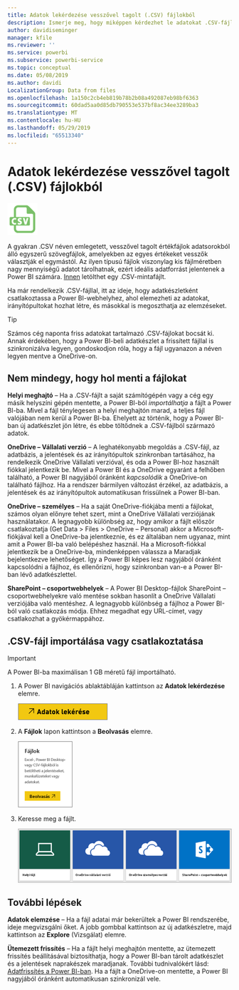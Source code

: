 ```yaml
---
title: Adatok lekérdezése vesszővel tagolt (.CSV) fájlokból
description: Ismerje meg, hogy miképpen kérdezhet le adatokat .CSV-fájlokból a Power BI-ban
author: davidiseminger
manager: kfile
ms.reviewer: ''
ms.service: powerbi
ms.subservice: powerbi-service
ms.topic: conceptual
ms.date: 05/08/2019
ms.author: davidi
LocalizationGroup: Data from files
ms.openlocfilehash: 1a150c2cb4eb819b78b2b08a492087eb98bf6363
ms.sourcegitcommit: 60dad5aa0d85db790553e537bf8ac34ee3289ba3
ms.translationtype: MT
ms.contentlocale: hu-HU
ms.lasthandoff: 05/29/2019
ms.locfileid: "65513340"
---
```

# <a name="get-data-from-comma-separated-value-csv-files"></a>Adatok lekérdezése vesszővel tagolt (.CSV) fájlokból
![](media/service-comma-separated-value-files/csv_icon.png)

A gyakran .CSV néven emlegetett, vesszővel tagolt értékfájlok adatsorokból álló egyszerű szövegfájlok, amelyekben az egyes értékeket vesszők választják el egymástól. Az ilyen típusú fájlok viszonylag kis fájlméretben nagy mennyiségű adatot tárolhatnak, ezért ideális adatforrást jelentenek a Power BI számára. [Innen](http://go.microsoft.com/fwlink/?LinkID=619356) letölthet egy .CSV-mintafájlt.

Ha már rendelkezik .CSV-fájllal, itt az ideje, hogy adatkészletként csatlakoztassa a Power BI-webhelyhez, ahol elemezheti az adatokat, irányítópultokat hozhat létre, és másokkal is megoszthatja az elemzéseket.

>[!TIP]
>Számos cég naponta friss adatokat tartalmazó .CSV-fájlokat bocsát ki. Annak érdekében, hogy a Power BI-beli adatkészlet a frissített fájllal is szinkronizálva legyen, gondoskodjon róla, hogy a fájl ugyanazon a néven legyen mentve a OneDrive-on.

## <a name="where-your-file-is-saved-makes-a-difference"></a>Nem mindegy, hogy hol menti a fájlokat
**Helyi meghajtó** – Ha a .CSV-fájlt a saját számítógépén vagy a cég egy másik helyszíni gépén mentette, a Power BI-ból *importálhatja* a fájlt a Power BI-ba. Mivel a fájl ténylegesen a helyi meghajtón marad, a teljes fájl valójában nem kerül a Power BI-ba. Ehelyett az történik, hogy a Power BI-ban új adatkészlet jön létre, és ebbe töltődnek a .CSV-fájlból származó adatok.

**OneDrive – Vállalati verzió** – A leghatékonyabb megoldás a .CSV-fájl, az adatbázis, a jelentések és az irányítópultok szinkronban tartásához, ha rendelkezik OneDrive Vállalati verzióval, és oda a Power BI-hoz használt fiókkal jelentkezik be. Mivel a Power BI és a OneDrive egyaránt a felhőben található, a Power BI nagyjából óránként *kapcsolódik* a OneDrive-on található fájlhoz. Ha a rendszer bármilyen változást érzékel, az adatbázis, a jelentések és az irányítópultok automatikusan frissülnek a Power BI-ban.

**OneDrive – személyes** – Ha a saját OneDrive-fiókjába menti a fájlokat, számos olyan előnyre tehet szert, mint a OneDrive Vállalati verziójának használatakor. A legnagyobb különbség az, hogy amikor a fájlt először csatlakoztatja (Get Data > Files > OneDrive – Personal) akkor a Microsoft-fiókjával kell a OneDrive-ba jelentkeznie, és ez általában nem ugyanaz, mint amit a Power BI-ba való belépéshez használ. Ha a Microsoft-fiókkal jelentkezik be a OneDrive-ba, mindenképpen válassza a Maradjak bejelentkezve lehetőséget. Így a Power BI képes lesz nagyjából óránként kapcsolódni a fájlhoz, és ellenőrizni, hogy szinkronban van-e a Power BI-ban lévő adatkészlettel.

**SharePoint – csoportwebhelyek** – A Power BI Desktop-fájlok SharePoint – csoportwebhelyekre való mentése sokban hasonlít a OneDrive Vállalati verziójába való mentéshez. A legnagyobb különbség a fájlhoz a Power BI-ból való csatlakozás módja. Ehhez megadhat egy URL-címet, vagy csatlakozhat a gyökérmappához.

## <a name="import-or-connect-to-a-csv-file"></a>.CSV-fájl importálása vagy csatlakoztatása
>[!IMPORTANT]
>A Power BI-ba maximálisan 1 GB méretű fájl importálható.

1. A Power BI navigációs ablaktábláján kattintson az **Adatok lekérdezése** elemre.
   
   ![](media/service-comma-separated-value-files/csv_get_data_button.png)
2. A **Fájlok** lapon kattintson a **Beolvasás** elemre.
   
   ![](media/service-comma-separated-value-files/csv_files_get.png)
3. Keresse meg a fájlt.
   
   ![](media/service-comma-separated-value-files/csv_find_your_file.png)

## <a name="next-steps"></a>További lépések
**Adatok elemzése** – Ha a fájl adatai már bekerültek a Power BI rendszerébe, ideje megvizsgálni őket. A jobb gombbal kattintson az új adatkészletre, majd kattintson az **Explore** (Vizsgálat) elemre.

**Ütemezett frissítés** – Ha a fájlt helyi meghajtón mentette, az ütemezett frissítés beállításával biztosíthatja, hogy a Power BI-ban tárolt adatkészlet és a jelentések naprakészek maradjanak. További tudnivalókért lásd: [Adatfrissítés a Power BI-ban](refresh-data.md). Ha a fájlt a OneDrive-on mentette, a Power BI nagyjából óránként automatikusan szinkronizál vele.

